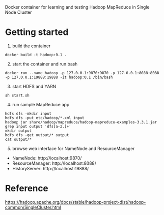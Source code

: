 Docker container for learning and testing Hadoop MapReduce in Single Node Cluster

# Getting started

1. build the container
```
docker build -t hadoop:0.1 .
```

2. start the container and run bash
```
docker run --name hadoop -p 127.0.0.1:9870:9870 -p 127.0.0.1:8088:8088 -p 127.0.0.1:19888:19888 -it hadoop:0.1 /bin/bash
```

3. start HDFS and YARN
```
sh start.sh
```

4. run sample MapReduce app

```
hdfs dfs -mkdir input
hdfs dfs -put etc/hadoop/*.xml input
hadoop jar share/hadoop/mapreduce/hadoop-mapreduce-examples-3.3.1.jar grep input output 'dfs[a-z.]+'
mkdir output
hdfs dfs -get output/* output
cat output/*
```

5. browse web interface for NameNode and ResourceManager
- NameNode: http://localhost:9870/
- ResourceManager: http://localhost:8088/
- HistoryServer: http://localhost:19888/

# Reference
https://hadoop.apache.org/docs/stable/hadoop-project-dist/hadoop-common/SingleCluster.html
